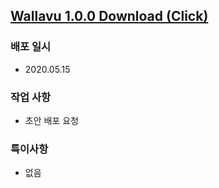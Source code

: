 ## [Wallavu 1.0.0 Download (Click) ](./wallavu_debug_1.0.0.apk) 



### 배포 일시
- 2020.05.15

### 작업 사항
- 초안 배포 요청

### 특이사항
- 없음 

